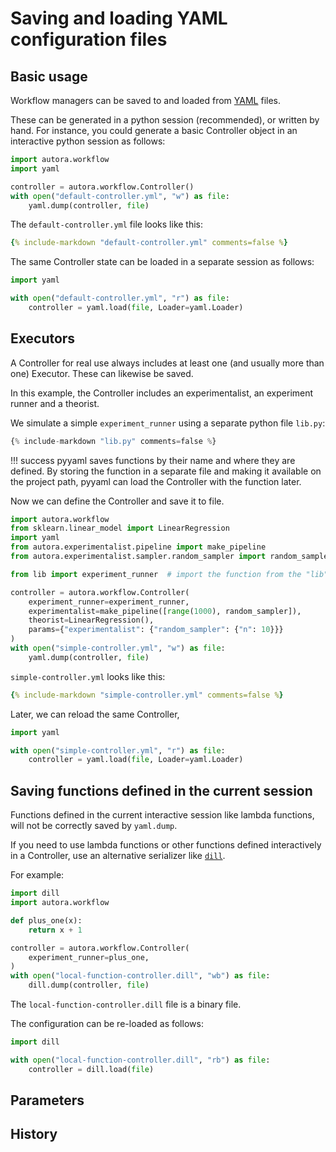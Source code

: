 # Saving and loading YAML configuration files

## Basic usage

Workflow managers can be saved to and loaded from [YAML](https://yaml.org) files.

These can be generated in a python session (recommended), or written by hand. For instance, you could generate a 
basic Controller object in an interactive python session as follows:

```python
import autora.workflow
import yaml

controller = autora.workflow.Controller()
with open("default-controller.yml", "w") as file:
    yaml.dump(controller, file)
```

The `default-controller.yml` file looks like this:
```yaml
{% include-markdown "default-controller.yml" comments=false %}
```

The same Controller state can be loaded in a separate session as follows:

```python
import yaml

with open("default-controller.yml", "r") as file:
    controller = yaml.load(file, Loader=yaml.Loader)
```

## Executors

A Controller for real use always includes at least one (and usually more than one) Executor. 
These can likewise be saved.

In this example, the Controller includes an experimentalist, an experiment runner and a theorist.

We simulate a simple `experiment_runner` using a separate python file `lib.py`:

```python
{% include-markdown "lib.py" comments=false %}
```

!!! success
    pyyaml saves functions by their name and where they are defined. 
    By storing the function in a separate file and making it available on the project path, pyyaml can load the 
    Controller with the function later.

Now we can define the Controller and save it to file.

```python
import autora.workflow
from sklearn.linear_model import LinearRegression
import yaml
from autora.experimentalist.pipeline import make_pipeline
from autora.experimentalist.sampler.random_sampler import random_sampler

from lib import experiment_runner  # import the function from the "lib" file

controller = autora.workflow.Controller(
    experiment_runner=experiment_runner,
    experimentalist=make_pipeline([range(1000), random_sampler]),
    theorist=LinearRegression(),
    params={"experimentalist": {"random_sampler": {"n": 10}}}
)
with open("simple-controller.yml", "w") as file:
    yaml.dump(controller, file)
```

`simple-controller.yml` looks like this:
```yaml
{% include-markdown "simple-controller.yml" comments=false %}
```

Later, we can reload the same Controller, 

```python
import yaml

with open("simple-controller.yml", "r") as file:
    controller = yaml.load(file, Loader=yaml.Loader)
```

## Saving functions defined in the current session

Functions defined in the current interactive session like lambda functions, will not be correctly saved by 
`yaml.dump`. 

If you need to use lambda functions or other functions defined interactively in a Controller, use an 
alternative serializer like [`dill`](https://github.com/uqfoundation/dill).

For example:

```python
import dill
import autora.workflow

def plus_one(x):
    return x + 1

controller = autora.workflow.Controller(
    experiment_runner=plus_one,
)
with open("local-function-controller.dill", "wb") as file:
    dill.dump(controller, file)
```

The `local-function-controller.dill` file is a binary file.

The configuration can be re-loaded as follows:
```python
import dill

with open("local-function-controller.dill", "rb") as file:
    controller = dill.load(file)
```

## Parameters



## History
